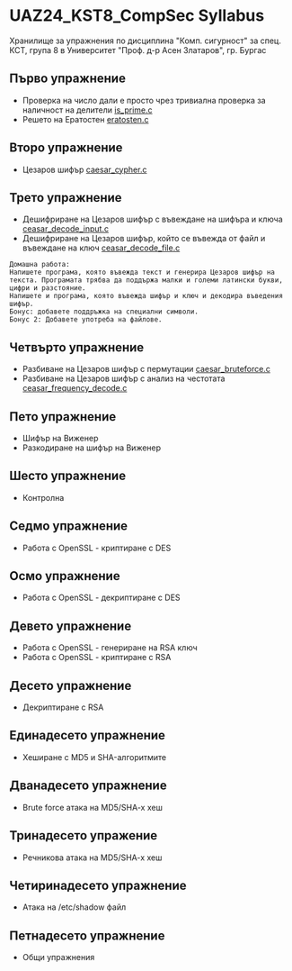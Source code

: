 # UAZ24_KST8_CompSec Syllabus

Хранилище за упражнения по дисциплина "Комп. сигурност" за спец. КСТ, група 8 в Университет "Проф. д-р Асен Златаров", гр. Бургас

## Първо упражнение
- Проверка на число дали е просто чрез тривиална проверка за наличност на делители [is_prime.c](https://github.com/peshopbs2/UAZ24_KST8_CompSec/blob/main/is_prime.c)
- Решето на Ератостен [eratosten.c](https://github.com/peshopbs2/UAZ24_KST8_CompSec/blob/main/eratosten.c)

## Второ упражнение
- Цезаров шифър [caesar_cypher.c](https://github.com/peshopbs2/UAZ24_KST8_CompSec/blob/main/caesar_cypher.c)

## Трето упражнение
- Дешифриране на Цезаров шифър с въвеждане на шифъра и ключа [ceasar_decode_input.c](https://github.com/peshopbs2/UAZ24_KST8_CompSec/blob/main/ceasar_decode_input.c)
- Дешифриране на Цезаров шифър, който се въвежда от файл и въвеждане на ключ [ceasar_decode_file.c](https://github.com/peshopbs2/UAZ24_KST8_CompSec/blob/main/ceasar_decode_file.c)

```
Домашна работа:
Напишете програма, която въвежда текст и генерира Цезаров шифър на текста. Програмата трябва да поддържа малки и големи латински букви, цифри и разстояние.
Напишете и програма, която въвежда шифър и ключ и декодира въведения шифър.
Бонус: добавете поддръжка на специални символи.
Бонус 2: Добавете употреба на файлове.
```

## Четвърто упражнение
- Разбиване на Цезаров шифър с пермутации [caesar_bruteforce.c](https://github.com/peshopbs2/UAZ24_KST8_CompSec/blob/main/caesar_bruteforce.c)
- Разбиване на Цезаров шифър с анализ на честотата [ceasar_frequency_decode.c](https://github.com/peshopbs2/UAZ24_KST8_CompSec/blob/main/ceasar_frequency_decode.c)

## Пето упражнение
- Шифър на Виженер
- Разкодиране на шифър на Виженер

## Шесто упражнение
- Контролна

## Седмо упражнение
- Работа с OpenSSL - криптиране с DES

## Осмо упражнение
- Работа с OpenSSL - декриптиране с DES

## Девето упражнение
- Работа с OpenSSL - генериране на RSA ключ
- Работа с OpenSSL - криптиране с RSA

## Десето упражнение
- Декриптиране с RSA

## Единадесето упражнение
- Хеширане с MD5 и SHA-алгоритмите

## Дванадесето упражнение
- Brute force атака на MD5/SHA-x хеш

## Тринадесето упражение
- Речникова атака на MD5/SHA-x хеш

## Четиринадесето упражнение
- Атака на /etc/shadow файл

## Петнадесето упражнение
- Общи упражнения
